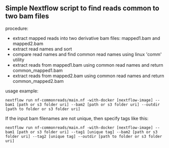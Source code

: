 ## Simple Nextflow script to find reads common to two bam files ##

procedure:  

* extract mapped reads into two derivative bam files: mapped1.bam and mapped2.bam
* extract read names and sort
* compare read names and find common read names using linux 'comm' utility
* extract reads from mapped1.bam using common read names and return common_mapped1.bam
* extract reads from mapped2.bam using common read names and return common_mapped2.bam

usage example:
```
nextflow run nf-commonreads/main.nf -with-docker [nextflow-image] --bam1 [path or s3 folder uri] --bam2 [path or s3 folder uri] --outdir [path to folder or s3 folder uri]
```

If the input bam filenames are not unique, then specify tags like this:

```
nextflow run nf-commonreads/main.nf -with-docker [nextflow-image] --bam1 [path or s3 folder uri] --tag1 [unique tag] --bam2 [path or s3 folder uri] --tag2 [unique tag] --outdir [path to folder or s3 folder uri]
```

